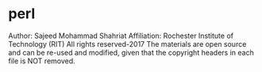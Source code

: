 # perl
Author: Sajeed Mohammad Shahriat
Affiliation: Rochester Institute of Technology (RIT)
All rights reserved-2017 The materials are open source and can be re-used and modified, given that the copyright headers in each file is NOT removed.
